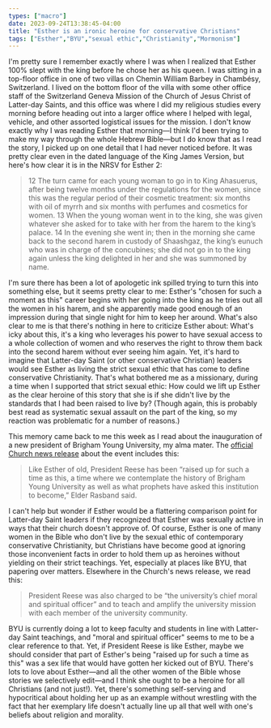 ```yaml
---
types: ["macro"]
date: 2023-09-24T13:38:45-04:00
title: "Esther is an ironic heroine for conservative Christians"
tags: ["Esther","BYU","sexual ethic","Christianity","Mormonism"]
---
```

I'm pretty sure I remember exactly where I was when I realized that Esther 100% slept with the king before he chose her as his queen. I was sitting in a top-floor office in one of two villas on Chemin William Barbey in Chambésy, Switzerland. I lived on the bottom floor of the villa with some other office staff of the Switzerland Geneva Mission of the Church of Jesus Christ of Latter-day Saints, and this office was where I did my religious studies every morning before heading out into a larger office where I helped with legal, vehicle, and other assorted logistical issues for the mission. I don't know exactly why I was reading Esther that morning—I think I'd been trying to make my way through the whole Hebrew Bible—but I do know that as I read the story, I picked up on one detail that I had never noticed before. It was pretty clear even in the dated language of the King James Version, but here's how clear it is in the NRSV for Esther 2:

> 12 The turn came for each young woman to go in to King Ahasuerus, after being twelve months under the regulations for the women, since this was the regular period of their cosmetic treatment: six months with oil of myrrh and six months with perfumes and cosmetics for women. 13 When the young woman went in to the king, she was given whatever she asked for to take with her from the harem to the king’s palace. 14 In the evening she went in; then in the morning she came back to the second harem in custody of Shaashgaz, the king’s eunuch who was in charge of the concubines; she did not go in to the king again unless the king delighted in her and she was summoned by name.

I'm sure there has been a lot of apologetic ink spilled trying to turn this into something else, but it seems pretty clear to me: Esther's "chosen for such a moment as this" career begins with her going into the king as he tries out all the women in his harem, and she apparently made good enough of an impression during that single night for him to keep her around. What's also clear to me is that there's nothing in here to criticize Esther about: What's icky about this, it's a king who leverages his power to have sexual access to a whole collection of women and who reserves the right to throw them back into the second harem without ever seeing him again. Yet, it's hard to imagine that Latter-day Saint (or other conservative Christian) leaders would see Esther as living the strict sexual ethic that has come to define conservative Christianity. That's what bothered me as a missionary, during a time when I supported that strict sexual ethic: How could we lift up Esther as the clear heroine of this story that she is if she didn't live by the standards that I had been raised to live by? (Though again, this is probably best read as systematic sexual assault on the part of the king, so my reaction was problematic for a number of reasons.)

This memory came back to me this week as I read about the inauguration of a new president of Brigham Young University, my alma mater. The [official Church news release](https://newsroom.churchofjesuschrist.org/article/church-leaders-inaugurate-shane-reese-as-14th-president-of-byu) about the event includes this:

> Like Esther of old, President Reese has been “raised up for such a time as this, a time where we contemplate the history of Brigham Young University as well as what prophets have asked this institution to become,” Elder Rasband said.

I can't help but wonder if Esther would be a flattering comparison point for Latter-day Saint leaders if they recognized that Esther was sexually active in ways that their church doesn't approve of. Of course, Esther is one of many women in the Bible who don't live by the sexual ethic of contemporary conservative Christianity, but Christians have become good at ignoring those inconvenient facts in order to hold them up as heroines without yielding on their strict teachings. Yet, especially at places like BYU, that papering over matters. Elsewhere in the Church's news release, we read this: 

> President Reese was also charged to be “the university’s chief moral and spiritual officer” and to teach and amplify the university mission with each member of the university community.

BYU is currently doing a lot to keep faculty and students in line with Latter-day Saint teachings, and "moral and spiritual officer" seems to me to be a clear reference to that. Yet, if President Reese is like Esther, maybe we should consider that part of Esther's being "raised up for such a time as this" was a sex life that would have gotten her kicked out of BYU. There's lots to love about Esther—and all the other women of the Bible whose stories we selectively edit—and I think she ought to be a heroine for all Christians (and not just!). Yet, there's something self-serving and hypocritical about holding her up as an example without wrestling with the fact that her exemplary life doesn't actually line up all that well with one's beliefs about religion and morality.
